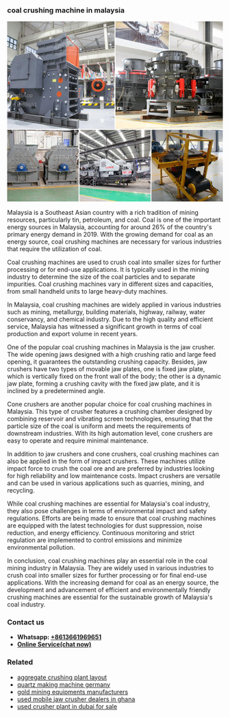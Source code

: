<h3>coal crushing machine in malaysia</h3><img src='1708499309.jpg' alt=''><p>Malaysia is a Southeast Asian country with a rich tradition of mining resources, particularly tin, petroleum, and coal. Coal is one of the important energy sources in Malaysia, accounting for around 26% of the country's primary energy demand in 2019. With the growing demand for coal as an energy source, coal crushing machines are necessary for various industries that require the utilization of coal.</p><p>Coal crushing machines are used to crush coal into smaller sizes for further processing or for end-use applications. It is typically used in the mining industry to determine the size of the coal particles and to separate impurities. Coal crushing machines vary in different sizes and capacities, from small handheld units to large heavy-duty machines.</p><p>In Malaysia, coal crushing machines are widely applied in various industries such as mining, metallurgy, building materials, highway, railway, water conservancy, and chemical industry. Due to the high quality and efficient service, Malaysia has witnessed a significant growth in terms of coal production and export volume in recent years.</p><p>One of the popular coal crushing machines in Malaysia is the jaw crusher. The wide opening jaws designed with a high crushing ratio and large feed opening, it guarantees the outstanding crushing capacity. Besides, jaw crushers have two types of movable jaw plates, one is fixed jaw plate, which is vertically fixed on the front wall of the body; the other is a dynamic jaw plate, forming a crushing cavity with the fixed jaw plate, and it is inclined by a predetermined angle.</p><p>Cone crushers are another popular choice for coal crushing machines in Malaysia. This type of crusher features a crushing chamber designed by combining reservoir and vibrating screen technologies, ensuring that the particle size of the coal is uniform and meets the requirements of downstream industries. With its high automation level, cone crushers are easy to operate and require minimal maintenance.</p><p>In addition to jaw crushers and cone crushers, coal crushing machines can also be applied in the form of impact crushers. These machines utilize impact force to crush the coal ore and are preferred by industries looking for high reliability and low maintenance costs. Impact crushers are versatile and can be used in various applications such as quarries, mining, and recycling.</p><p>While coal crushing machines are essential for Malaysia's coal industry, they also pose challenges in terms of environmental impact and safety regulations. Efforts are being made to ensure that coal crushing machines are equipped with the latest technologies for dust suppression, noise reduction, and energy efficiency. Continuous monitoring and strict regulation are implemented to control emissions and minimize environmental pollution.</p><p>In conclusion, coal crushing machines play an essential role in the coal mining industry in Malaysia. They are widely used in various industries to crush coal into smaller sizes for further processing or for final end-use applications. With the increasing demand for coal as an energy source, the development and advancement of efficient and environmentally friendly crushing machines are essential for the sustainable growth of Malaysia's coal industry.</p><h3>Contact us</h3><ul><li><strong>Whatsapp:&nbsp;<a href="https://wa.me/8613661969651">+8613661969651</a></strong></li><li><a href="https://swt.shibang-china.com/?git&amp;zhl&amp;coal crushing machine in malaysia"><strong>Online Service(chat now)</strong></a></li></ul><h3>Related</h3><ul><li><a href='aggregate crushing plant layout.md'>aggregate crushing plant layout</a></li><li><a href='quartz making machine germany.md'>quartz making machine germany</a></li><li><a href='gold mining equipments manufacturers.md'>gold mining equipments manufacturers</a></li><li><a href='used mobile jaw crusher dealers in ghana.md'>used mobile jaw crusher dealers in ghana</a></li><li><a href='used crusher plant in dubai for sale.md'>used crusher plant in dubai for sale</a></li></ul>
